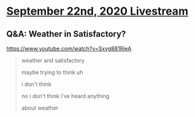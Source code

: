 # [September 22nd, 2020 Livestream](../2020-09-22.md)
## Q&A: Weather in Satisfactory?
https://www.youtube.com/watch?v=Sxvg881RjeA
> weather and satisfactory
>
> maybe trying to think uh
>
> i don't think
>
> no i don't think i've heard anything
>
> about weather
>
